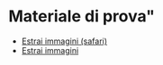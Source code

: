 #

# Materiale di prova"

- <a href="https://allegato118.github.io/Altro/linkedin_image_extractorSafari.html" target="_blank">Estrai immagini (safari)</a>
- <a href="https://allegato118.github.io/Altro/linkedin_image_extractor_OK.html" target="_blank">Estrai immagini</a>

